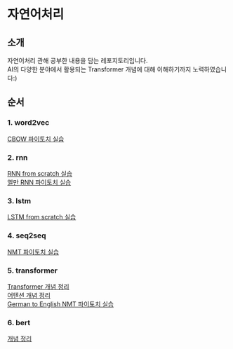 # 자연어처리
## 소개
자연어처리 관해 공부한 내용을 담는 레포지토리입니다.  
AI의 다양한 분야에서 활용되는 Transformer 개념에 대해 이해하기까지 노력하였습니다:)  

## 순서
### 1. word2vec 
[CBOW 파이토치 실습](https://github.com/gjlee0802/natural-language-processing/blob/main/NLP/word2vec_and_embedding/CBOW_solution.ipynb)  
### 2. rnn 
[RNN from scratch 실습](https://github.com/gjlee0802/natural-language-processing/blob/main/NLP/rnn/RNN_from_scratch.ipynb)  
[엘만 RNN 파이토치 실습](https://github.com/gjlee0802/natural-language-processing/blob/main/NLP/rnn/RNN_from_scratch.ipynb)  
### 3. lstm
[LSTM from scratch 실습](https://github.com/gjlee0802/natural-language-processing/blob/main/NLP/lstm/LSTM_from_scratch.ipynb)  
### 4. seq2seq
[NMT 파이토치 실습](https://github.com/gjlee0802/natural-language-processing/blob/main/NLP/seq2seq_nmt/seq2seq_NMT.ipynb)  
### 5. transformer
[Transformer 개념 정리](https://github.com/gjlee0802/natural-language-processing/blob/main/NLP/transformer/attention_is_all_you_need_summary.md)  
[어텐션 개념 정리](https://github.com/gjlee0802/natural-language-processing/blob/main/NLP/transformer/attention_mechanism.md)  
[German to English NMT 파이토치 실습](https://github.com/gjlee0802/natural-language-processing/blob/main/NLP/transformer/Attention_is_all_you_need_tutorial_(German_English).ipynb)  
### 6. bert
[개념 정리](https://github.com/gjlee0802/natural-language-processing/blob/main/NLP/bert/bert.md)  
